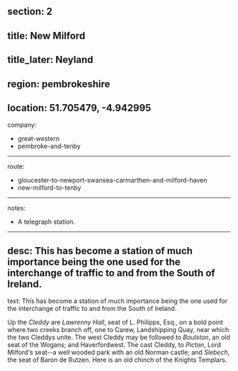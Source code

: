 section: 2
----
title: New Milford
----
title_later: Neyland
----
region: pembrokeshire
----
location: 51.705479, -4.942995
----
company:
- great-western
- pembroke-and-tenby
----
route:
- gloucester-to-newport-swansea-carmarthen-and-milford-haven
- new-milford-to-tenby
----
notes:
- A telegraph station.
----
desc: This has become a station of much importance being the one used for the interchange of traffic to and from the South of Ireland.
----
text: This has become a station of much importance being the one used for the interchange of traffic to and from the South of Ireland.

Up the *Cleddy* are *Lawrenny Hall*, seat of L. Philipps, Esq., on a bold point where two creeks branch off, one to Carew, Landshipping Quay, near which the two Cleddys unite. The west Cleddy may be followed to *Boulston*, an old seat of the Wogans; and Haverfordwest. The cast Cleddy, to *Picton*, Lord Milford's seat--a well wooded park with an old Norman castle; and *Slebech*, the seat of Baron de Rutzen. Here is an old chinch of the Knights Templars.
